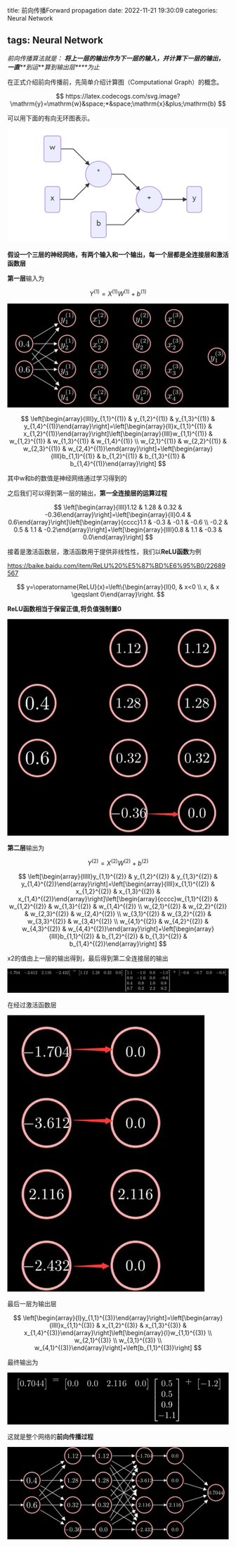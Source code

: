 title: 前向传播Forward propagation
date: 2022-11-21 19:30:09
categories: Neural Network

tags: Neural Network
---

*前向传播算法就是：* ***将上一层的输出作为下一层的输入，并计算下一层的输出，一直**\*\*到运****算到输出层**\*\*为止*

在正式介绍前向传播前，先简单介绍计算图（Computational Graph）的概念。

$$
https://latex.codecogs.com/svg.image?\mathrm{y}=\mathrm{w}&space;*&space;\mathrm{x}&plus;\mathrm{b}
$$

可以用下面的有向无环图表示。

![](image/image_dgdW3p9-Rp.png)

**假设一个三层的神经网络，有两个输入和一个输出，每一个层都是全连接层和激活函数层**

**第一层**输入为

$$
Y^{(1)}=X^{(1)} W^{(1)}+b^{(1)}
$$

![](image/image_XtZJCcD55i.png)

$$
\left[\begin{array}{llll}y_{1,1}^{(1)} & y_{1,2}^{(1)} & y_{1,3}^{(1)} & y_{1,4}^{(1)}\end{array}\right]=\left[\begin{array}{ll}x_{1,1}^{(1)} & x_{1,2}^{(1)}\end{array}\right]\left[\begin{array}{llll}w_{1,1}^{(1)} & w_{1,2}^{(1)} & w_{1,3}^{(1)} & w_{1,4}^{(1)} \\ w_{2,1}^{(1)} & w_{2,2}^{(1)} & w_{2,3}^{(1)} & w_{2,4}^{(1)}\end{array}\right]+\left[\begin{array}{llll}b_{1,1}^{(1)} & b_{1,2}^{(1)} & b_{1,3}^{(1)} & b_{1,4}^{(1)}\end{array}\right]
$$

其中w和b的数值是神经网络通过学习得到的

之后我们可以得到第一层的输出，**第一全连接层的运算过程**

$$
\left[\begin{array}{llll}1.12 & 1.28 & 0.32 & -0.36\end{array}\right]=\left[\begin{array}{ll}0.4 & 0.6\end{array}\right]\left[\begin{array}{cccc}1.1 & -0.3 & -0.1 & -0.6 \\ -0.2 & 0.5 & 1.1 & -0.2\end{array}\right]+\left[\begin{array}{llll}0.8 & 1.1 & -0.3 & 0.0\end{array}\right]
$$

接着是激活函数层，激活函数用于提供非线性性，我们以**ReLU函数**为例

<https://baike.baidu.com/item/ReLU%20%E5%87%BD%E6%95%B0/22689567>

$$
y=\operatorname{ReLU}(x)=\left\{\begin{array}{ll}0, & x<0 \\ x, & x \geqslant 0\end{array}\right.
$$

**ReLU函数相当于保留正值,将负值强制置0**

![](image/image_lLJ3IoyqHY.png)

**第二层**输出为

$$
Y^{(2)}=X^{(2)} W^{(2)}+b^{(2)}
$$

$$
\left[\begin{array}{lllll}y_{1,1}^{(2)} & y_{1,2}^{(2)} & y_{1,3}^{(2)} & y_{1,4}^{(2)}\end{array}\right]=\left[\begin{array}{llll}x_{1,1}^{(2)} & x_{1,2}^{(2)} & x_{1,3}^{(2)} & x_{1,4}^{(2)}\end{array}\right]\left[\begin{array}{cccc}w_{1,1}^{(2)} & w_{1,2}^{(2)} & w_{1,3}^{(2)} & w_{1,4}^{(2)} \\ w_{2,1}^{(2)} & w_{2,2}^{(2)} & w_{2,3}^{(2)} & w_{2,4}^{(2)} \\ w_{3,1}^{(2)} & w_{3,2}^{(2)} & w_{3,3}^{(2)} & w_{3,4}^{(2)} \\ w_{4,1}^{(2)} & w_{4,2}^{(2)} & w_{4,3}^{(2)} & w_{4,4}^{(2)}\end{array}\right]+\left[\begin{array}{llll}b_{1,1}^{(2)} & b_{1,2}^{(2)} & b_{1,3}^{(2)} & b_{1,4}^{(2)}\end{array}\right]
$$

x2的值由上一层的输出得到，最后得到第二全连接层的输出

![](image/image_2rovmFrBNc.png)

在经过激活函数层

![](image/image_aR4X6sOQJT.png)

最后一层为输出层

$$
\left[\begin{array}{l}y_{1,1}^{(3)}\end{array}\right]=\left[\begin{array}{llll}x_{1,1}^{(3)} & x_{1,2}^{(3)} & x_{1,3}^{(3)} & x_{1,4}^{(3)}\end{array}\right]\left[\begin{array}{l}w_{1,1}^{(3)} \\ w_{2,1}^{(3)} \\ w_{3,1}^{(3)} \\ w_{4,1}^{(3)}\end{array}\right]+\left[b_{1,1}^{(3)}\right]
$$

最终输出为

![](image/image_mGcTPcDCvy.png)

这就是整个网络的**前向传播过程**

![](image/image_rc6UThkMVW.png)

